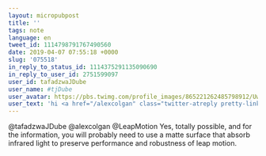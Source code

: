 ```yaml
---
layout: micropubpost
title: ''
tags: note
language: en
tweet_id: 1114798791767490560
date: 2019-04-07 07:55:18 +0000
slug: '075518'
in_reply_to_status_id: 1114375291135090690
in_reply_to_user_id: 2751599097
user_id: tafadzwaJDube
user_name: #tjDube
user_avatar: https://pbs.twimg.com/profile_images/865221262485798912/UwjakjF2.jpg
user_text: 'hi <a href="/alexcolgan" class="twitter-atreply pretty-link js-nav" dir="ltr" data-mentioned-user-id="261832839"><s>@</s><b>alexcolgan</b></a> , I am trying to do this setup (image) with  Oculus Rift. I want the <a href="/LeapMotion" class="twitter-atreply pretty-link js-nav" dir="ltr" data-mentioned-user-id="570369724"><s>@</s><b>LeapMotion</b></a>  to face down and track hands on a table. But on the VR scene hands move with head movements. At times hands are not correctly oriented. Is this set up possible with leap motion in VR?<a href="https://t.co/ChTH4HO6X6" class="twitter-timeline-link u-hidden" data-pre-embedded="true" dir="ltr">pic.twitter.com/ChTH4HO6X6</a>'
---
```

@tafadzwaJDube @alexcolgan @LeapMotion Yes, totally possible, and for the information, you will probably need to use a matte surface that absorb infrared light to preserve performance and robustness of leap motion.
